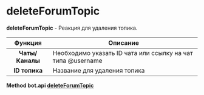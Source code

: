 # deleteForumTopic

**deleteForumTopic** - Реакция для удаления топика.

| Функция         | Описание                                                    |
|:---------------:|-------------------------------------------------------------|
| **Чаты/Каналы** | Необходимо указать ID чата или ссылку на чат типа @username |
| **ID топика**   | Название для удаления топика                                |

**Method bot.api [deleteForumTopic](https://core.telegram.org/bots/api#deleteforumtopic)**